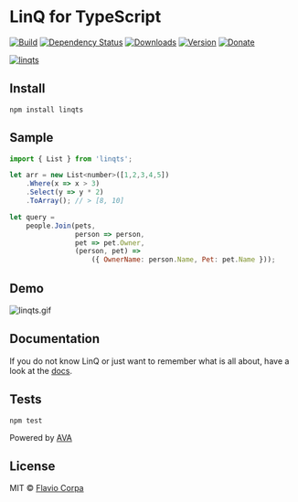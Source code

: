 # LinQ for TypeScript

[![Build](https://img.shields.io/travis/kutyel/linq.ts/master.svg)](https://travis-ci.org/kutyel/linq.ts)
[![Dependency Status](https://gemnasium.com/badges/github.com/kutyel/linq.ts.svg)](https://gemnasium.com/github.com/kutyel/linq.ts)
[![Downloads](https://img.shields.io/npm/dm/linqts.svg)](https://npmjs.com/packages/linqts)
[![Version](https://img.shields.io/npm/v/linqts.svg)](https://npmjs.com/packages/linqts)
[![Donate](https://img.shields.io/badge/donate-paypal-blue.svg)](https://paypal.me/flaviocorpa)

[![linqts](https://raw.githubusercontent.com/kutyel/linq/master/assets/linqts.png)](http://www.typescriptlang.org)

## Install

```
npm install linqts
```

## Sample

```javascript
import { List } from 'linqts';

let arr = new List<number>([1,2,3,4,5])
    .Where(x => x > 3)
    .Select(y => y * 2)
    .ToArray(); // > [8, 10]

let query =
    people.Join(pets,
                person => person,
                pet => pet.Owner,
                (person, pet) =>
                    ({ OwnerName: person.Name, Pet: pet.Name }));
```

## Demo

![linqts.gif](https://raw.githubusercontent.com/kutyel/linq/master/assets/linqts.gif)

## Documentation
If you do not know LinQ or just want to remember what is all about, have a look at the [docs](http://kutyel.github.io/linq.ts/docs/classes/list/index.html).

## Tests

```
npm test
```

Powered by [AVA](https://github.com/sindresorhus/ava)

## License

MIT © [Flavio Corpa](http://flaviocorpa.com)

